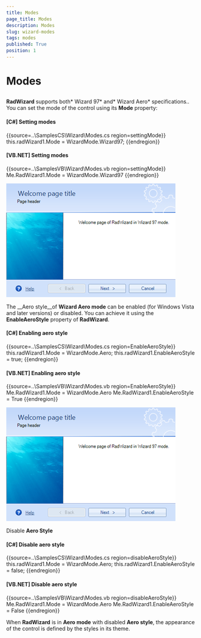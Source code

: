 ```yaml
---
title: Modes
page_title: Modes
description: Modes
slug: wizard-modes
tags: modes
published: True
position: 1
---
```


# Modes



## 

__RadWizard__ supports both* Wizard 97* and* Wizard Aero* specifications..
        	You can set the mode of the control using its __Mode__ property:
        

#### __[C#] Setting modes__

{{source=..\SamplesCS\Wizard\Modes.cs region=settingMode}}
	            this.radWizard1.Mode = WizardMode.Wizard97;
	{{endregion}}



#### __[VB.NET] Setting modes__

{{source=..\SamplesVB\Wizard\Modes.vb region=settingMode}}
	        Me.RadWizard1.Mode = WizardMode.Wizard97
	{{endregion}}



![wizard-mode 001](images/wizard-mode001.png)

The __Aero style__of __Wizard Aero mode__ can be enabled (for Windows Vista and later versions) or disabled.
			You can achieve it using the __EnableAeroStyle__ property of __RadWizard__.
		

#### __[C#] Enabling aero style__

{{source=..\SamplesCS\Wizard\Modes.cs region=EnableAeroStyle}}
	            this.radWizard1.Mode = WizardMode.Aero;
	            this.radWizard1.EnableAeroStyle = true;
	{{endregion}}



#### __[VB.NET] Enabling aero style__

{{source=..\SamplesVB\Wizard\Modes.vb region=EnableAeroStyle}}
	        Me.RadWizard1.Mode = WizardMode.Aero
	        Me.RadWizard1.EnableAeroStyle = True
	{{endregion}}



![wizard-mode 001](images/wizard-mode001.png)

Disable __Aero Style__

#### __[C#] Disable aero style__

{{source=..\SamplesCS\Wizard\Modes.cs region=disableAeroStyle}}
	            this.radWizard1.Mode = WizardMode.Aero;
	            this.radWizard1.EnableAeroStyle = false;
	{{endregion}}



#### __[VB.NET] Disable aero style__

{{source=..\SamplesVB\Wizard\Modes.vb region=disableAeroStyle}}
	        Me.RadWizard1.Mode = WizardMode.Aero
	        Me.RadWizard1.EnableAeroStyle = False
	{{endregion}}



When __RadWizard__ is in __Aero mode__ with disabled __Aero style__,
			the appearance of the control is defined by the styles in its theme.
		
